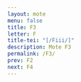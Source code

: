 ```yaml
---
layout: mote
menu: false
title: F3
letter: F
title-tei: "[/Fiii/]"
description: Mote F3
permalink: /F3/
prev: F2
next: F4
---
```


